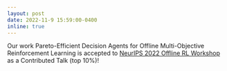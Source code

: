 ```yaml
---
layout: post
date: 2022-11-9 15:59:00-0400
inline: true
---
```


Our work Pareto-Efficient Decision Agents for Offline Multi-Objective Reinforcement Learning is accepted to [NeurIPS 2022 Offline RL Workshop](https://offline-rl-neurips.github.io/2022/papers.html) as a Contributed Talk (top 10%)!